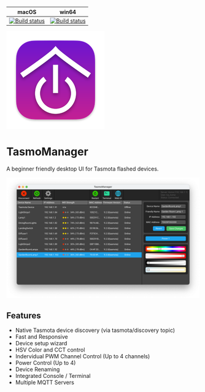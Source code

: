 | macOS | win64 |
|---|---|
| [![Build status](https://ci.appveyor.com/api/projects/status/cr51v0y2shticljs/branch/master?svg=true)](https://ci.appveyor.com/project/tom-23/tasmomanager-macos/branch/master) | [![Build status](https://ci.appveyor.com/api/projects/status/wocxjcap5230ix8w/branch/master?svg=true)](https://ci.appveyor.com/project/tom-23/tasmomanager-win64/branch/master) |

![Alt text](resources/Icon.png?raw=true "TasmoManager")
# TasmoManager

A beginner friendly desktop UI for Tasmota flashed devices.

![Alt text](resources/screenshots/MainWindow.png?raw=true "TasmoManager Screenshot")

## Features

* Native Tasmota device discovery (via tasmota/discovery topic)
* Fast and Responsive
* Device setup wizard
* HSV Color and CCT control
* Indervidual PWM Channel Control (Up to 4 channels)
* Power Control (Up to 4)
* Device Renaming
* Integrated Console / Terminal
* Multiple MQTT Servers
